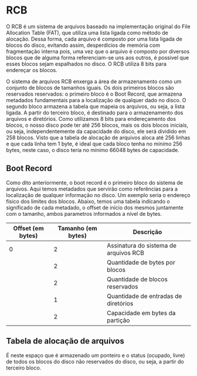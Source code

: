 # RCB
O RCB é um sistema de arquivos baseado na implementação original do File Allocation Table (FAT), que utiliza uma lista ligada como método de alocação. Dessa forma, cada arquivo é composto por uma lista ligada de blocos do disco, evitando assim, desperdícios de memória com fragmentação interna pois, uma vez que o arquivo é composto por diversos blocos que de alguma forma referenciam-se uns aos outros, é possivel que esses blocos sejam espalhados no disco. O RCB utiliza 8 bits para endereçar os blocos.

O sistema de arquivos RCB enxerga a área de armazenamento como um conjunto de blocos de tamanhos iguais. Os dois primeiros blocos são reservados reservados: o primeiro bloco é o Boot Record, que armazena metadados fundamentais para a localização de qualquer dado no disco. O segundo bloco armazena a tabela que mapeia os arquivos, ou seja, a lista ligada. A partir do terceiro bloco, é destinado para o armazenamento dos arquivos e diretórios. Como utilizamos 8 bits para endereçamento dos blocos, o nosso disco pode ter até 256 blocos, mais os dois blocos iniciais, ou seja, independentemente da capacidade do disco, ele será dividido em 258 blocos. Visto que a tabela de alocação de arquivos aloca até 256 linhas e que cada linha tem 1 byte, é ideal que cada bloco tenha no mínimo 256 bytes, neste caso, o disco teria no mínimo 66048 bytes de capacidade.

## Boot Record

Como dito anteriormente, o boot record é o primeiro bloco do sistema de arquivos. Aqui temos metadados que servirão como referências para a localização de qualquer informação no disco. Um exemplo seria o endereço físico dos limites dos blocos.
Abaixo, temos uma tabela indicando o significado de cada metadado, o offset de início dos mesmos juntamente com o tamanho, ambos parametros informados a nível de bytes.

| Offset (em bytes) | Tamanho (em bytes) | Descrição |
| - | - | - |
| 0 | 2 | Assinatura do sistema de arquivos RCB |
|   | 2 | Quantidade de bytes por blocos |
|   | 2 | Quantidade de blocos reservados|
|   | 1 | Quantidade de entradas de diretórios |
|   | 2 | Capacidade em bytes da partição |

## Tabela de alocação de arquivos

É neste espaço que é armazenado um ponteiro e o status (ocupado, livre) de todos os blocos do disco não reservados do disco, ou seja, a partir do terceiro bloco.
